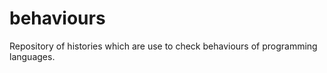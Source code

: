 behaviours
=========

Repository of histories which are use to check behaviours of programming languages.
